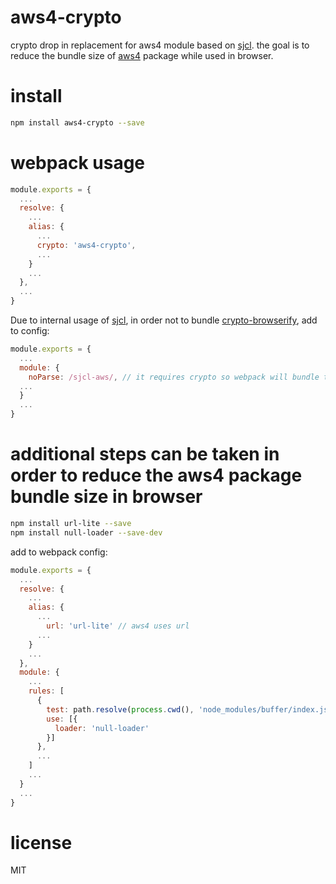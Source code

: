 # aws4-crypto

crypto drop in replacement for aws4 module based on [sjcl](https://github.com/bitwiseshiftleft/sjcl).
the goal is to reduce the bundle size of [aws4](https://github.com/mhart/aws4) package while used in browser.

# install

```sh
npm install aws4-crypto --save
```

# webpack usage

```js
module.exports = {
  ...
  resolve: {
    ...
    alias: {
      ...
      crypto: 'aws4-crypto',
      ...
    }
    ...
  },
  ...
}
```

Due to internal usage of [sjcl](https://github.com/bitwiseshiftleft/sjcl), in order not to bundle [crypto-browserify](https://github.com/crypto-browserify/crypto-browserify), add to config:
```js
module.exports = {
  ...
  module: {
    noParse: /sjcl-aws/, // it requires crypto so webpack will bundle the browserified version. if the require fails it fallback to the browser api.
  ...
  }
  ...
}
```

# additional steps can be taken in order to reduce the aws4 package bundle size in browser

```sh
npm install url-lite --save
npm install null-loader --save-dev
```
add to webpack config:

```js
module.exports = {
  ...
  resolve: {
    ...
    alias: {
      ...
        url: 'url-lite' // aws4 uses url
      ...
    }
    ...
  },
  module: {
    ...
    rules: [
      {
        test: path.resolve(process.cwd(), 'node_modules/buffer/index.js'), // aws4 uses querystring-browser which requires it but it has no usage
        use: [{
          loader: 'null-loader'
        }]
      },
      ...
    ]
    ...
  }
  ...
}
```

# license

MIT